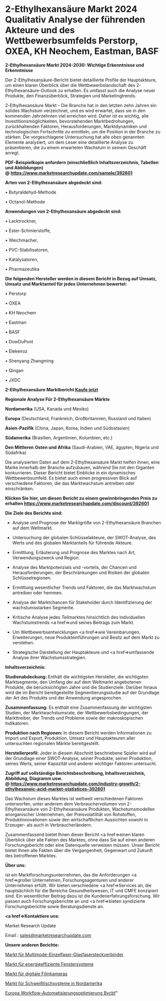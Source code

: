 # 2-Ethylhexansäure Markt 2024 Qualitativ Analyse der führenden Akteure und des Wettbewerbsumfelds Perstorp, OXEA, KH Neochem, Eastman, BASF

<strong>2-Ethylhexansäure Markt 2024-2030: Wichtige Erkenntnisse und Erkenntnisse</strong>

Der 2-Ethylhexansäure-Bericht bietet detaillierte Profile der Hauptakteure, um einen klaren Überblick über die Wettbewerbslandschaft des 2-Ethylhexansäure-Outlook zu erhalten. Es umfasst auch die Analyse neuer Produkte, den Finanzüberblick, Strategien und Marketingtrends.

2-Ethylhexansäure Markt - Die Branche hat in den letzten zehn Jahren ein solides Wachstum verzeichnet, und es wird erwartet, dass sie in den kommenden Jahrzehnten viel erreichen wird. Daher ist es wichtig, alle Investitionsmöglichkeiten, bevorstehenden Marktbedrohungen, zurückhaltenden Faktoren, Herausforderungen, Marktdynamiken und technologischen Fortschritte zu ermitteln, um die Position in der Branche zu stärken. Die vorgeschlagene Untersuchung hat alle oben genannten Elemente analysiert, um dem Leser eine detaillierte Analyse zu präsentieren, die zu einem erwarteten Wachstum in seinem Geschäft anregt.

<strong><b>PDF-Beispielkopie anfordern (einschließlich Inhaltsverzeichnis, Tabellen und Abbildungen) @ </b></strong><strong><a href=https://www.marketresearchupdate.com/sample/392601><strong>https://www.marketresearchupdate.com/sample/392601</u></a></strong></strong>

<strong>Arten von 2-Ethylhexansäure abgedeckt sind:</strong>

• Butyraldehyd-Methode

• Octanol-Methode

<strong>Anwendungen von 2-Ethylhexansäure abgedeckt sind:</strong>

• Lacktrockner,

• Ester-Schmierstoffe,

• Weichmacher,

• PVC-Stabilisatoren,

• Katalysatoren,

• Pharmazeutika

<strong>Die folgenden Hersteller werden in diesem Bericht in Bezug auf Umsatz, Umsatz und Marktanteil für jedes Unternehmen bewertet:</strong>

• Perstorp

• OXEA

• KH Neochem

• Eastman

• BASF

• DowDuPont

• Elekeiroz

• Shenyang Zhangming

• Qingan

• JXDC

<strong>2-Ethylhexansäure Marktbericht <a href=https://www.marketresearchupdate.com/buynow/392601>Kaufe jetzt</a></strong>

<strong>Regionale Analyse Für 2-Ethylhexansäure Märkte</strong>

<strong>Nordamerika</strong> (USA, Kanada und Mexiko)

<strong>Europa</strong> (Deutschland, Frankreich, Großbritannien, Russland und Italien)

<strong>Asien-Pazifik</strong> (China, Japan, Korea, Indien und Südostasien)

<strong>Südamerika</strong> (Brasilien, Argentinien, Kolumbien, etc.)

<strong>Den Mittleren</strong> <strong>Osten und Afrika</strong> (Saudi-Arabien, VAE, ägypten, Nigeria und Südafrika)

Die analysierten Daten auf dem 2-Ethylhexansäure Markt helfen Ihnen, eine Marke innerhalb der Branche aufzubauen, während Sie mit den Giganten konkurrieren. Dieser Bericht bietet Einblicke in ein dynamisches Wettbewerbsumfeld. Es bietet auch einen progressiven Blick auf verschiedene Faktoren, die das Marktwachstum antreiben oder einschränken.

<strong>Klicken Sie hier, um diesen Bericht zu einem gewinnbringenden Preis zu erhalten
</strong><strong><a href=https://www.marketresearchupdate.com/discount/392601>https://www.marketresearchupdate.com/discount/392601</b></u></strong></a>

<strong>Die Ziele des Berichts sind:</strong>

- Analyse und Prognose der Marktgröße von 2-Ethylhexansäure Branchen auf dem Weltmarkt.

- Untersuchung der globalen Schlüsselakteure, der SWOT-Analyse, des Werts und des globalen Marktanteils für führende Akteure.

- Ermittlung, Erläuterung und Prognose des Marktes nach Art, Verwendungszweck und Region.

- Analyse des Marktpotenzials und -vorteils, der Chancen und Herausforderungen, der Beschränkungen und Risiken der globalen Schlüsselregionen.

- Ermittlung wesentlicher Trends und Faktoren, die das Marktwachstum antreiben oder hemmen.

- Analyse der Marktchancen für Stakeholder durch Identifizierung der wachstumsstarken Segmente.

- Kritische Analyse jedes Teilmarktes hinsichtlich des individuellen Wachstumstrends <a href=>und</a> seines Beitrags zum Markt.

- Um Wettbewerbsentwicklungen <a href=>wie</a> Vereinbarungen, Erweiterungen, neue Produkteinführungen und Besitz auf dem Markt zu verstehen.

- Strategische Darstellung der Hauptakteure und <a href=>umfas</a>sende Analyse ihrer Wachstumsstrategien.

<strong>Inhaltsverzeichnis:</strong>

<strong>Studienabdeckung:</strong> Enthält die wichtigsten Hersteller, die wichtigsten Marktsegmente, den Umfang der auf dem Weltmarkt angebotenen Produkte, die berücksichtigten Jahre und die Studienziele. Darüber hinaus wird die im Bericht bereitgestellte Segmentierungsstudie auf der Grundlage der Art des Produkts und der Anwendung angesprochen.

<strong>Zusammenfassung:</strong> Es enthält eine Zusammenfassung der wichtigsten Studien, der Marktwachstumsrate, der Wettbewerbsbedingungen, der Markttreiber, der Trends und Probleme sowie der makroskopischen Indikatoren.

<strong>Produktion nach Regionen:</strong> In diesem Bericht werden Informationen zu Import und Export, Produktion, Umsatz und Hauptakteuren aller untersuchten regionalen Märkte bereitgestellt.

<strong>Herstellerprofil:</strong> Jeder in diesem Abschnitt beschriebene Spieler wird auf der Grundlage einer SWOT-Analyse, seiner Produkte, seiner Produktion, seines Werts, seiner Kapazität und anderer wichtiger Faktoren untersucht.

<strong><b>Zugriff auf vollständige Berichtsbeschreibung, Inhaltsverzeichnis, Abbildung, Diagramm usw. @ </b></strong><strong><a href=https://www.marketresearchupdate.com/industry-growth/2-ethylhexanoic-acid-market-statistices-392601>https://www.marketresearchupdate.com/industry-growth/2-ethylhexanoic-acid-market-statistices-392601</a></strong>

Das Wachstum dieses Marktes ist weltweit verschiedenen Faktoren unterworfen, unter anderem dem Verbrauchervolumen von 2-Ethylhexansäure von 2-Ethylhexansäure Produkten, Wachstumsmodellen anorganischer Unternehmen, der Preisvolatilität von Rohstoffen, Produktinnovationen sowie den wirtschaftlichen Aussichten sowohl in Erzeuger- als auch in Verbraucherländern.

Zusammenfassend bietet Ihnen dieser Bericht <a href=>einen</a> klaren Überblick über alle Fakten des Marktes, ohne dass Sie auf einen anderen Forschungsbericht oder eine Datenquelle verweisen müssen. Unser Bericht bietet Ihnen alle Fakten über die Vergangenheit, Gegenwart und Zukunft des betroffenen Marktes.

<strong>Über uns:</strong>

 ist ein Marktforschungsunternehmen, das die Anforderungen <a href=>großer</a> Unternehmen, Forschungsagenturen und anderer Unternehmen erfüllt. Wir bieten verschiedene <a href=>Services</a> an, die hauptsächlich für die Bereiche Gesundheitswesen, IT und CMFE konzipiert sind. Ein wesentlicher Beitrag dazu ist die Kundenerfahrungsforschung. Wir passen auch Forschungsberichte an und <a href=>bieten</a> syndizierte Forschungsberichte sowie Beratungsdienste an.

<strong><a href=>Kontaktiere uns:</a></strong>

Market Research Update

Email : sales@marketresearchupdate.com

<strong>Unsere anderen Berichte:</strong>

<a href=https://www.linkedin.com/pulse/multimode-single-fiber-fiber-optic-connectors-market-size>Markt für Multimode-Einzelfaser-Glasfasersteckverbinder</a>

<a href=https://www.linkedin.com/pulse/energy-efficient-window-system-market-2023-analysis-growth>Markt für energieeffiziente Fenstersysteme</a>

<a href=https://www.linkedin.com/pulse/digital-movie-cameras-market-outlooks-2023-size>Markt für digitale Filmkameras</a>

<a href=https://www.linkedin.com/pulse/north-america-welding-table-systems-market>Markt für Schweißtischsysteme in Nordamerika</a>

<a href=https://www.linkedin.com/pulse/europe-workflow-automation-optimization-bvcbf/>Europa Workflow-Automatisierungsoptimierung Bvcbf</a>"
